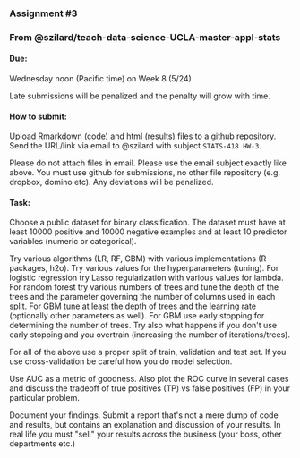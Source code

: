 ### Assignment #3

### From @szilard/teach-data-science-UCLA-master-appl-stats


#### Due: 

Wednesday noon (Pacific time) on Week 8 (5/24)

Late submissions will be penalized and the penalty will grow with time.


#### How to submit:

Upload Rmarkdown (code) and html (results) files to a github repository. Send the URL/link via email
to @szilard with subject `STATS-418 HW-3`. 

Please do not attach files in email. Please use the email subject exactly like above. You must use
github for submissions, no other file repository (e.g. dropbox, domino etc). 
Any deviations will be penalized. 


#### Task:

Choose a public dataset for binary classification. The dataset must have at least 10000 positive and 10000 negative 
examples and at least 10 predictor variables (numeric or categorical).

Try various algorithms (LR, RF, GBM) with various implementations (R packages, h2o). Try various values for the
hyperparameters (tuning). For logistic regression try Lasso regularization with various values for lambda.
For random forest try various numbers of trees and tune the depth of the trees and the parameter governing 
the number of columns used in each split. For GBM tune at least the depth of trees and the learning rate (optionally
other parameters as well). For GBM use early stopping for determining the number of trees. Try also what happens
if you don't use early stopping and you overtrain (increasing the number of iterations/trees).

For all of the above use a proper split of train, validation and test set. If you use cross-validation be careful
how you do model selection.

Use AUC as a metric of goodness. Also plot the ROC curve in several cases and discuss the tradeoff of true
positives (TP) vs false positives (FP) in your particular problem. 

Document your findings. Submit a report that's not a mere dump of code and results, but contains an explanation
and discussion of your results. In real life you must "sell" your results across the business (your boss, other 
departments etc.)



